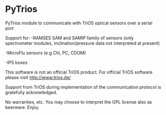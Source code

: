 PyTrios
=======

PyTrios module to communicate with TriOS optical sensors over a serial port

Support for: 
-RAMSES SAM and SAMIP family of sensors (only spectrometer modules, inclination/pressure data not interpreted at present)

-MicroFlu sensors (e.g Chl, PC, CDOM)

-IPS boxes 


This software is not an official TriOS product. For official TriOS software please visit http://www.trios.de/

Support from TriOS during implementation of the communication protocol is gratefully acknowledged.


No warranties, etc. You may choose to interpret the GPL license also as beerware. Enjoy.

